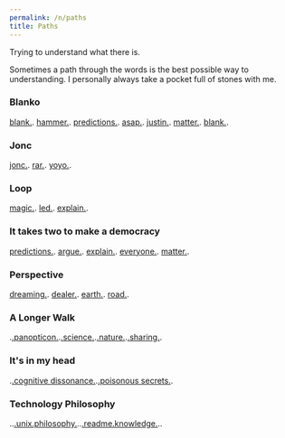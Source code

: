 ```yaml
---
permalink: /n/paths
title: Paths
---
```


Trying to understand what there is.

Sometimes a path through the words is the best possible way to understanding. I personally always take a pocket full of stones with me.

### Blanko

[blank.](/w/blank). [hammer.](/w/hammer). [predictions.](/w/predictions). [asap.](/w/asap). [justin.](/w/justin). [matter.](/w/matter). [blank.](/w/blank).

### Jonc

[jonc.](/w/jonc). [rar.](/w/rar). [yoyo.](/w/yoyo).

### Loop

[magic.](/w/magic). [led.](/w/led). [explain.](/w/explain).

### It takes two to make a democracy

[predictions.](/w/predictions). [argue.](/a/argue). [explain.](/w/explain). [everyone.](/w/everyone). [matter.](/w/matter).

### Perspective

[dreaming.](/v/dreaming). [dealer.](/w/dealer). [earth.](/w/earth). [road.](/w/road).

### A Longer Walk

.[.panopticon.](/a/panopticon).[.science.](/a/science).[.nature.](/a/nature).[.sharing.](/a/share).

### It's in my head

.[.cognitive&nbsp;dissonance.](/w/cognitive-dissonance).[.poisonous&nbsp;secrets.](/a/poisoned-secrets).

### Technology Philosophy

..[.unix.philosophy.](/t/unix-philosophy)..[.readme.knowledge.](/t/readme-knowledge)..
